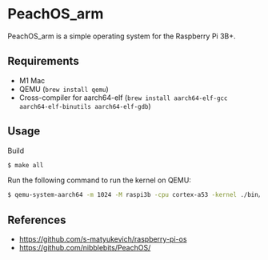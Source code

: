 # PeachOS_arm

PeachOS_arm is a simple operating system for the Raspberry Pi 3B+.

## Requirements

- M1 Mac
- QEMU (`brew install qemu`)
- Cross-compiler for aarch64-elf (`brew install aarch64-elf-gcc aarch64-elf-binutils aarch64-elf-gdb`)

## Usage

Build

```bash
$ make all
```

Run the following command to run the kernel on QEMU:

```bash
$ qemu-system-aarch64 -m 1024 -M raspi3b -cpu cortex-a53 -kernel ./bin/kernel8.img -nographic -serial null -chardev stdio,id=uart1 -serial chardev:uart1 -monitor none   
```

## References

- https://github.com/s-matyukevich/raspberry-pi-os
- https://github.com/nibblebits/PeachOS/
